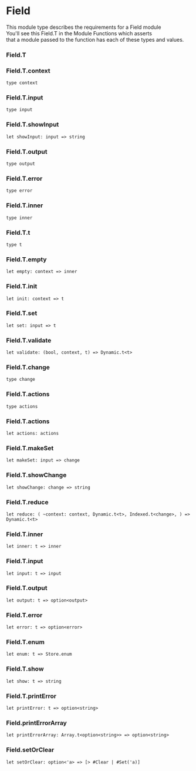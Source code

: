 # Field


  
This module type describes the requirements for a Field module  
You'll see this Field.T in the Module Functions which asserts  
that a module passed to the function has each of these types and values.  


### Field.T
  
  
### Field.T.context
  
`type context`  


### Field.T.input
  
`type input`  


### Field.T.showInput
  
`let showInput: input => string`  


### Field.T.output
  
`type output`  


### Field.T.error
  
`type error`  


### Field.T.inner
  
`type inner`  


### Field.T.t
  
`type t`  


### Field.T.empty
  
`let empty: context => inner`  


### Field.T.init
  
`let init: context => t`  


### Field.T.set
  
`let set: input => t`  


### Field.T.validate
  
`let validate: (bool, context, t) => Dynamic.t<t>`  


### Field.T.change
  
`type change`  


### Field.T.actions
  
`type actions`  


### Field.T.actions
  
`let actions: actions`  


### Field.T.makeSet
  
`let makeSet: input => change`  


### Field.T.showChange
  
`let showChange: change => string`  


### Field.T.reduce
  
`let reduce: (
  ~context: context,
  Dynamic.t<t>,
  Indexed.t<change>,
) => Dynamic.t<t>`  


### Field.T.inner
  
`let inner: t => inner`  


### Field.T.input
  
`let input: t => input`  


### Field.T.output
  
`let output: t => option<output>`  


### Field.T.error
  
`let error: t => option<error>`  


### Field.T.enum
  
`let enum: t => Store.enum`  


### Field.T.show
  
`let show: t => string`  


### Field.T.printError
  
`let printError: t => option<string>`  


### Field.printErrorArray
  
`let printErrorArray: Array.t<option<string>> => option<string>`  


### Field.setOrClear
  
`let setOrClear: option<'a> => [> #Clear | #Set('a)]`  

